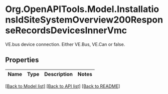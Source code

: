 # Org.OpenAPITools.Model.InstallationsIdSiteSystemOverview200ResponseRecordsDevicesInnerVmc
VE.bus device connection. Either VE.Bus, VE.Can or false.

## Properties

Name | Type | Description | Notes
------------ | ------------- | ------------- | -------------

[[Back to Model list]](../../README.md#documentation-for-models) [[Back to API list]](../../README.md#documentation-for-api-endpoints) [[Back to README]](../../README.md)

